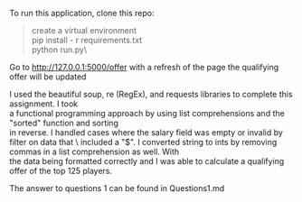 To run this application, clone this repo:
> create a virtual environment\
> pip install - r requirements.txt\
> python run.py\

Go to http://127.0.0.1:5000/offer with a refresh of the page the qualifying offer will be updated 

I used the beautiful soup, re (RegEx), and requests libraries to complete this assignment. I took \
a functional programming approach by using list comprehensions and the "sorted" function and sorting \
in reverse. I handled cases where the salary field was empty or invalid by filter on data that \ 
included a "$". I converted string to ints by removing commas in a list comprehension as well. With \
the data being formatted correctly and I was able to calculate a qualifying offer of the top 125 players. 


The answer to questions 1 can be found in Questions1.md 